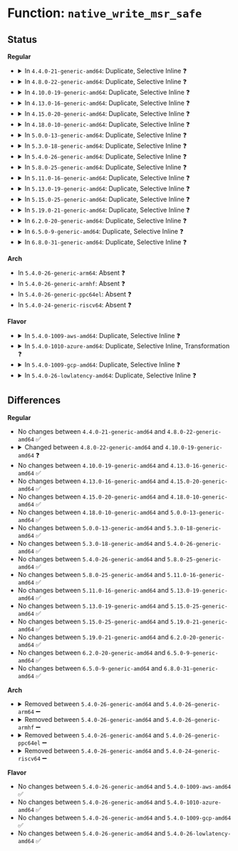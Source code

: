 # Function: <code>native_write_msr_safe</code>

## Status
<b>Regular</b>
<ul>
<li>
<details>
<summary>In <code>4.4.0-21-generic-amd64</code>: Duplicate, Selective Inline ❓</summary>

```c
int native_write_msr_safe(unsigned int msr, unsigned int low, unsigned int high)
```

```json
{
  "name": "native_write_msr_safe",
  "collision_type": "Static Duplication",
  "inline_type": "Selective",
  "funcs": [
    {
      "addr": 18446744071578958818,
      "name": "native_write_msr_safe",
      "external": false,
      "loc": "arch/x86/include/asm/msr.h:91",
      "file": "arch/x86/xen/enlighten.c",
      "inline": "declared, inlined",
      "caller_inline": [
        "arch/x86/xen/enlighten.c:xen_write_msr_safe"
      ],
      "caller_func": []
    },
    {
      "addr": 18446744071579001407,
      "name": "native_write_msr_safe",
      "external": false,
      "loc": "arch/x86/include/asm/msr.h:91",
      "file": "arch/x86/xen/pmu.c",
      "inline": "declared, inlined",
      "caller_inline": [
        "arch/x86/xen/pmu.c:pmu_msr_write"
      ],
      "caller_func": []
    },
    {
      "addr": 18446744071579255826,
      "name": "native_write_msr_safe",
      "external": false,
      "loc": "arch/x86/include/asm/msr.h:91",
      "file": "arch/x86/kernel/kvmclock.c",
      "inline": "declared, inlined",
      "caller_inline": [
        "arch/x86/kernel/kvmclock.c:kvm_register_clock"
      ],
      "caller_func": []
    },
    {
      "addr": 18446744071579255984,
      "name": "native_write_msr_safe",
      "external": false,
      "loc": "arch/x86/include/asm/msr.h:91",
      "file": "arch/x86/kernel/paravirt.c",
      "inline": "seen, unknown",
      "caller_inline": [],
      "caller_func": []
    }
  ],
  "symbols": [
    {
      "addr": 18446744071579255984,
      "name": "native_write_msr_safe",
      "section": ".text",
      "bind": "STB_LOCAL",
      "size": 14
    }
  ]
}
```
</details>
</li>
<li>
<details>
<summary>In <code>4.8.0-22-generic-amd64</code>: Duplicate, Selective Inline ❓</summary>

```c
int native_write_msr_safe(unsigned int msr, unsigned int low, unsigned int high)
```

```json
{
  "name": "native_write_msr_safe",
  "collision_type": "Static Duplication",
  "inline_type": "Selective",
  "funcs": [
    {
      "addr": 18446744071578955908,
      "name": "native_write_msr_safe",
      "external": false,
      "loc": "arch/x86/include/asm/msr.h:130",
      "file": "arch/x86/xen/enlighten.c",
      "inline": "declared, inlined",
      "caller_inline": [
        "arch/x86/xen/enlighten.c:xen_write_msr_safe"
      ],
      "caller_func": []
    },
    {
      "addr": 18446744071578998394,
      "name": "native_write_msr_safe",
      "external": false,
      "loc": "arch/x86/include/asm/msr.h:130",
      "file": "arch/x86/xen/pmu.c",
      "inline": "declared, inlined",
      "caller_inline": [
        "arch/x86/xen/pmu.c:pmu_msr_write",
        "arch/x86/xen/pmu.c:pmu_msr_write"
      ],
      "caller_func": []
    },
    {
      "addr": 18446744071579254932,
      "name": "native_write_msr_safe",
      "external": false,
      "loc": "arch/x86/include/asm/msr.h:130",
      "file": "arch/x86/kernel/kvmclock.c",
      "inline": "declared, inlined",
      "caller_inline": [
        "arch/x86/kernel/kvmclock.c:kvm_register_clock"
      ],
      "caller_func": []
    },
    {
      "addr": 18446744071579256528,
      "name": "native_write_msr_safe",
      "external": false,
      "loc": "arch/x86/include/asm/msr.h:130",
      "file": "arch/x86/kernel/paravirt.c",
      "inline": "seen, unknown",
      "caller_inline": [],
      "caller_func": []
    }
  ],
  "symbols": [
    {
      "addr": 18446744071579256528,
      "name": "native_write_msr_safe",
      "section": ".text",
      "bind": "STB_LOCAL",
      "size": 53
    }
  ]
}
```
</details>
</li>
<li>
<details>
<summary>In <code>4.10.0-19-generic-amd64</code>: Duplicate, Selective Inline ❓</summary>

```c
int native_write_msr_safe(unsigned int msr, u32 low, u32 high)
```

```json
{
  "name": "native_write_msr_safe",
  "collision_type": "Static Duplication",
  "inline_type": "Selective",
  "funcs": [
    {
      "addr": 18446744071578957748,
      "name": "native_write_msr_safe",
      "external": false,
      "loc": "arch/x86/include/asm/msr.h:144",
      "file": "arch/x86/xen/enlighten.c",
      "inline": "declared, inlined",
      "caller_inline": [
        "arch/x86/xen/enlighten.c:xen_write_msr_safe"
      ],
      "caller_func": []
    },
    {
      "addr": 18446744071579000218,
      "name": "native_write_msr_safe",
      "external": false,
      "loc": "arch/x86/include/asm/msr.h:144",
      "file": "arch/x86/xen/pmu.c",
      "inline": "declared, inlined",
      "caller_inline": [
        "arch/x86/xen/pmu.c:pmu_msr_write",
        "arch/x86/xen/pmu.c:pmu_msr_write"
      ],
      "caller_func": []
    },
    {
      "addr": 18446744071579268500,
      "name": "native_write_msr_safe",
      "external": false,
      "loc": "arch/x86/include/asm/msr.h:144",
      "file": "arch/x86/kernel/kvmclock.c",
      "inline": "declared, inlined",
      "caller_inline": [
        "arch/x86/kernel/kvmclock.c:kvm_register_clock"
      ],
      "caller_func": []
    },
    {
      "addr": 18446744071579270064,
      "name": "native_write_msr_safe",
      "external": false,
      "loc": "arch/x86/include/asm/msr.h:144",
      "file": "arch/x86/kernel/paravirt.c",
      "inline": "seen, unknown",
      "caller_inline": [],
      "caller_func": []
    }
  ],
  "symbols": [
    {
      "addr": 18446744071579270064,
      "name": "native_write_msr_safe",
      "section": ".text",
      "bind": "STB_LOCAL",
      "size": 53
    }
  ]
}
```
</details>
</li>
<li>
<details>
<summary>In <code>4.13.0-16-generic-amd64</code>: Duplicate, Selective Inline ❓</summary>

```c
int native_write_msr_safe(unsigned int msr, u32 low, u32 high)
```

```json
{
  "name": "native_write_msr_safe",
  "collision_type": "Static Duplication",
  "inline_type": "Selective",
  "funcs": [
    {
      "addr": 18446744071578961711,
      "name": "native_write_msr_safe",
      "external": false,
      "loc": "arch/x86/include/asm/msr.h:155",
      "file": "arch/x86/xen/pmu.c",
      "inline": "declared, inlined",
      "caller_inline": [
        "arch/x86/xen/pmu.c:pmu_msr_write"
      ],
      "caller_func": []
    },
    {
      "addr": 18446744071578970308,
      "name": "native_write_msr_safe",
      "external": false,
      "loc": "arch/x86/include/asm/msr.h:155",
      "file": "arch/x86/xen/enlighten_pv.c",
      "inline": "declared, inlined",
      "caller_inline": [
        "arch/x86/xen/enlighten_pv.c:xen_write_msr_safe"
      ],
      "caller_func": []
    },
    {
      "addr": 18446744071579265124,
      "name": "native_write_msr_safe",
      "external": false,
      "loc": "arch/x86/include/asm/msr.h:155",
      "file": "arch/x86/kernel/kvmclock.c",
      "inline": "declared, inlined",
      "caller_inline": [
        "arch/x86/kernel/kvmclock.c:kvm_register_clock"
      ],
      "caller_func": []
    },
    {
      "addr": 18446744071579266704,
      "name": "native_write_msr_safe",
      "external": false,
      "loc": "arch/x86/include/asm/msr.h:155",
      "file": "arch/x86/kernel/paravirt.c",
      "inline": "seen, unknown",
      "caller_inline": [],
      "caller_func": []
    }
  ],
  "symbols": [
    {
      "addr": 18446744071579266704,
      "name": "native_write_msr_safe",
      "section": ".text",
      "bind": "STB_LOCAL",
      "size": 53
    }
  ]
}
```
</details>
</li>
<li>
<details>
<summary>In <code>4.15.0-20-generic-amd64</code>: Duplicate, Selective Inline ❓</summary>

```c
int native_write_msr_safe(unsigned int msr, u32 low, u32 high)
```

```json
{
  "name": "native_write_msr_safe",
  "collision_type": "Static Duplication",
  "inline_type": "Selective",
  "funcs": [
    {
      "addr": 18446744071578964943,
      "name": "native_write_msr_safe",
      "external": false,
      "loc": "arch/x86/include/asm/msr.h:156",
      "file": "arch/x86/xen/pmu.c",
      "inline": "declared, inlined",
      "caller_inline": [
        "arch/x86/xen/pmu.c:pmu_msr_write"
      ],
      "caller_func": []
    },
    {
      "addr": 18446744071578973556,
      "name": "native_write_msr_safe",
      "external": false,
      "loc": "arch/x86/include/asm/msr.h:156",
      "file": "arch/x86/xen/enlighten_pv.c",
      "inline": "declared, inlined",
      "caller_inline": [
        "arch/x86/xen/enlighten_pv.c:xen_write_msr_safe"
      ],
      "caller_func": []
    },
    {
      "addr": 18446744071579281972,
      "name": "native_write_msr_safe",
      "external": false,
      "loc": "arch/x86/include/asm/msr.h:156",
      "file": "arch/x86/kernel/kvmclock.c",
      "inline": "declared, inlined",
      "caller_inline": [
        "arch/x86/kernel/kvmclock.c:kvm_register_clock"
      ],
      "caller_func": []
    },
    {
      "addr": 18446744071579283392,
      "name": "native_write_msr_safe",
      "external": false,
      "loc": "arch/x86/include/asm/msr.h:156",
      "file": "arch/x86/kernel/paravirt.c",
      "inline": "seen, unknown",
      "caller_inline": [],
      "caller_func": []
    }
  ],
  "symbols": [
    {
      "addr": 18446744071579283392,
      "name": "native_write_msr_safe",
      "section": ".text",
      "bind": "STB_LOCAL",
      "size": 54
    }
  ]
}
```
</details>
</li>
<li>
<details>
<summary>In <code>4.18.0-10-generic-amd64</code>: Duplicate, Selective Inline ❓</summary>

```c
int native_write_msr_safe(unsigned int msr, u32 low, u32 high)
```

```json
{
  "name": "native_write_msr_safe",
  "collision_type": "Static Duplication",
  "inline_type": "Selective",
  "funcs": [
    {
      "addr": 18446744071578967388,
      "name": "native_write_msr_safe",
      "external": false,
      "loc": "arch/x86/include/asm/msr.h:170",
      "file": "arch/x86/xen/pmu.c",
      "inline": "declared, inlined",
      "caller_inline": [
        "arch/x86/xen/pmu.c:pmu_msr_write"
      ],
      "caller_func": []
    },
    {
      "addr": 18446744071578976378,
      "name": "native_write_msr_safe",
      "external": false,
      "loc": "arch/x86/include/asm/msr.h:170",
      "file": "arch/x86/xen/enlighten_pv.c",
      "inline": "declared, inlined",
      "caller_inline": [
        "arch/x86/xen/enlighten_pv.c:xen_write_msr_safe"
      ],
      "caller_func": []
    },
    {
      "addr": 18446744071579293463,
      "name": "native_write_msr_safe",
      "external": false,
      "loc": "arch/x86/include/asm/msr.h:170",
      "file": "arch/x86/kernel/kvmclock.c",
      "inline": "declared, inlined",
      "caller_inline": [
        "arch/x86/kernel/kvmclock.c:kvm_register_clock"
      ],
      "caller_func": []
    },
    {
      "addr": 18446744071579294816,
      "name": "native_write_msr_safe",
      "external": false,
      "loc": "arch/x86/include/asm/msr.h:170",
      "file": "arch/x86/kernel/paravirt.c",
      "inline": "seen, unknown",
      "caller_inline": [],
      "caller_func": []
    }
  ],
  "symbols": [
    {
      "addr": 18446744071579294816,
      "name": "native_write_msr_safe",
      "section": ".text",
      "bind": "STB_LOCAL",
      "size": 47
    }
  ]
}
```
</details>
</li>
<li>
<details>
<summary>In <code>5.0.0-13-generic-amd64</code>: Duplicate, Selective Inline ❓</summary>

```c
int native_write_msr_safe(unsigned int msr, u32 low, u32 high)
```

```json
{
  "name": "native_write_msr_safe",
  "collision_type": "Static Duplication",
  "inline_type": "Selective",
  "funcs": [
    {
      "addr": 18446744071578965462,
      "name": "native_write_msr_safe",
      "external": false,
      "loc": "arch/x86/include/asm/msr.h:170",
      "file": "arch/x86/xen/pmu.c",
      "inline": "declared, inlined",
      "caller_inline": [
        "arch/x86/xen/pmu.c:pmu_msr_write"
      ],
      "caller_func": []
    },
    {
      "addr": 18446744071578974458,
      "name": "native_write_msr_safe",
      "external": false,
      "loc": "arch/x86/include/asm/msr.h:170",
      "file": "arch/x86/xen/enlighten_pv.c",
      "inline": "declared, inlined",
      "caller_inline": [
        "arch/x86/xen/enlighten_pv.c:xen_write_msr_safe"
      ],
      "caller_func": []
    },
    {
      "addr": 18446744071579319504,
      "name": "native_write_msr_safe",
      "external": false,
      "loc": "arch/x86/include/asm/msr.h:170",
      "file": "arch/x86/kernel/paravirt.c",
      "inline": "seen, unknown",
      "caller_inline": [],
      "caller_func": []
    }
  ],
  "symbols": [
    {
      "addr": 18446744071579319504,
      "name": "native_write_msr_safe",
      "section": ".text",
      "bind": "STB_LOCAL",
      "size": 47
    }
  ]
}
```
</details>
</li>
<li>
<details>
<summary>In <code>5.3.0-18-generic-amd64</code>: Duplicate, Selective Inline ❓</summary>

```c
int native_write_msr_safe(unsigned int msr, u32 low, u32 high)
```

```json
{
  "name": "native_write_msr_safe",
  "collision_type": "Static Duplication",
  "inline_type": "Selective",
  "funcs": [
    {
      "addr": 18446744071578972501,
      "name": "native_write_msr_safe",
      "external": false,
      "loc": "arch/x86/include/asm/msr.h:170",
      "file": "arch/x86/xen/pmu.c",
      "inline": "declared, inlined",
      "caller_inline": [
        "arch/x86/xen/pmu.c:pmu_msr_write"
      ],
      "caller_func": []
    },
    {
      "addr": 18446744071578981465,
      "name": "native_write_msr_safe",
      "external": false,
      "loc": "arch/x86/include/asm/msr.h:170",
      "file": "arch/x86/xen/enlighten_pv.c",
      "inline": "declared, inlined",
      "caller_inline": [
        "arch/x86/xen/enlighten_pv.c:xen_write_msr_safe"
      ],
      "caller_func": []
    },
    {
      "addr": 18446744071579334720,
      "name": "native_write_msr_safe",
      "external": false,
      "loc": "arch/x86/include/asm/msr.h:170",
      "file": "arch/x86/kernel/paravirt.c",
      "inline": "seen, unknown",
      "caller_inline": [],
      "caller_func": []
    }
  ],
  "symbols": [
    {
      "addr": 18446744071579334720,
      "name": "native_write_msr_safe",
      "section": ".text",
      "bind": "STB_LOCAL",
      "size": 46
    }
  ]
}
```
</details>
</li>
<li>
<details>
<summary>In <code>5.4.0-26-generic-amd64</code>: Duplicate, Selective Inline ❓</summary>

```c
int native_write_msr_safe(unsigned int msr, u32 low, u32 high)
```

```json
{
  "name": "native_write_msr_safe",
  "collision_type": "Static Duplication",
  "inline_type": "Selective",
  "funcs": [
    {
      "addr": 18446744071578974901,
      "name": "native_write_msr_safe",
      "external": false,
      "loc": "arch/x86/include/asm/msr.h:170",
      "file": "arch/x86/xen/pmu.c",
      "inline": "declared, inlined",
      "caller_inline": [
        "arch/x86/xen/pmu.c:pmu_msr_write"
      ],
      "caller_func": []
    },
    {
      "addr": 18446744071578983849,
      "name": "native_write_msr_safe",
      "external": false,
      "loc": "arch/x86/include/asm/msr.h:170",
      "file": "arch/x86/xen/enlighten_pv.c",
      "inline": "declared, inlined",
      "caller_inline": [
        "arch/x86/xen/enlighten_pv.c:xen_write_msr_safe"
      ],
      "caller_func": []
    },
    {
      "addr": 18446744071579338928,
      "name": "native_write_msr_safe",
      "external": false,
      "loc": "arch/x86/include/asm/msr.h:170",
      "file": "arch/x86/kernel/paravirt.c",
      "inline": "seen, unknown",
      "caller_inline": [],
      "caller_func": []
    }
  ],
  "symbols": [
    {
      "addr": 18446744071579338928,
      "name": "native_write_msr_safe",
      "section": ".text",
      "bind": "STB_LOCAL",
      "size": 46
    }
  ]
}
```
</details>
</li>
<li>
<details>
<summary>In <code>5.8.0-25-generic-amd64</code>: Duplicate, Selective Inline ❓</summary>

```c
int native_write_msr_safe(unsigned int msr, u32 low, u32 high)
```

```json
{
  "name": "native_write_msr_safe",
  "collision_type": "Static Duplication",
  "inline_type": "Selective",
  "funcs": [
    {
      "addr": 18446744071578984901,
      "name": "native_write_msr_safe",
      "external": false,
      "loc": "arch/x86/include/asm/msr.h:170",
      "file": "arch/x86/xen/pmu.c",
      "inline": "declared, inlined",
      "caller_inline": [
        "arch/x86/xen/pmu.c:pmu_msr_write"
      ],
      "caller_func": []
    },
    {
      "addr": 18446744071578994329,
      "name": "native_write_msr_safe",
      "external": false,
      "loc": "arch/x86/include/asm/msr.h:170",
      "file": "arch/x86/xen/enlighten_pv.c",
      "inline": "declared, inlined",
      "caller_inline": [
        "arch/x86/xen/enlighten_pv.c:xen_write_msr_safe"
      ],
      "caller_func": []
    },
    {
      "addr": 18446744071579368640,
      "name": "native_write_msr_safe",
      "external": false,
      "loc": "arch/x86/include/asm/msr.h:170",
      "file": "arch/x86/kernel/paravirt.c",
      "inline": "seen, unknown",
      "caller_inline": [],
      "caller_func": []
    }
  ],
  "symbols": [
    {
      "addr": 18446744071579368640,
      "name": "native_write_msr_safe",
      "section": ".text",
      "bind": "STB_LOCAL",
      "size": 46
    }
  ]
}
```
</details>
</li>
<li>
<details>
<summary>In <code>5.11.0-16-generic-amd64</code>: Duplicate, Selective Inline ❓</summary>

```c
int native_write_msr_safe(unsigned int msr, u32 low, u32 high)
```

```json
{
  "name": "native_write_msr_safe",
  "collision_type": "Static Duplication",
  "inline_type": "Selective",
  "funcs": [
    {
      "addr": 18446744071578986661,
      "name": "native_write_msr_safe",
      "external": false,
      "loc": "arch/x86/include/asm/msr.h:168",
      "file": "arch/x86/xen/pmu.c",
      "inline": "declared, inlined",
      "caller_inline": [
        "arch/x86/xen/pmu.c:pmu_msr_write"
      ],
      "caller_func": []
    },
    {
      "addr": 18446744071578996249,
      "name": "native_write_msr_safe",
      "external": false,
      "loc": "arch/x86/include/asm/msr.h:168",
      "file": "arch/x86/xen/enlighten_pv.c",
      "inline": "declared, inlined",
      "caller_inline": [
        "arch/x86/xen/enlighten_pv.c:xen_write_msr_safe"
      ],
      "caller_func": []
    },
    {
      "addr": 18446744071579367648,
      "name": "native_write_msr_safe",
      "external": false,
      "loc": "arch/x86/include/asm/msr.h:168",
      "file": "arch/x86/kernel/paravirt.c",
      "inline": "seen, unknown",
      "caller_inline": [],
      "caller_func": []
    }
  ],
  "symbols": [
    {
      "addr": 18446744071579367648,
      "name": "native_write_msr_safe",
      "section": ".text",
      "bind": "STB_LOCAL",
      "size": 46
    }
  ]
}
```
</details>
</li>
<li>
<details>
<summary>In <code>5.13.0-19-generic-amd64</code>: Duplicate, Selective Inline ❓</summary>

```c
int native_write_msr_safe(unsigned int msr, u32 low, u32 high)
```

```json
{
  "name": "native_write_msr_safe",
  "collision_type": "Static Duplication",
  "inline_type": "Selective",
  "funcs": [
    {
      "addr": 18446744071578995493,
      "name": "native_write_msr_safe",
      "external": false,
      "loc": "arch/x86/include/asm/msr.h:168",
      "file": "arch/x86/xen/pmu.c",
      "inline": "declared, inlined",
      "caller_inline": [
        "arch/x86/xen/pmu.c:pmu_msr_write"
      ],
      "caller_func": []
    },
    {
      "addr": 18446744071579004889,
      "name": "native_write_msr_safe",
      "external": false,
      "loc": "arch/x86/include/asm/msr.h:168",
      "file": "arch/x86/xen/enlighten_pv.c",
      "inline": "declared, inlined",
      "caller_inline": [
        "arch/x86/xen/enlighten_pv.c:xen_write_msr_safe"
      ],
      "caller_func": []
    },
    {
      "addr": 18446744071579371872,
      "name": "native_write_msr_safe",
      "external": false,
      "loc": "arch/x86/include/asm/msr.h:168",
      "file": "arch/x86/kernel/paravirt.c",
      "inline": "seen, unknown",
      "caller_inline": [],
      "caller_func": []
    }
  ],
  "symbols": [
    {
      "addr": 18446744071579371872,
      "name": "native_write_msr_safe",
      "section": ".text",
      "bind": "STB_LOCAL",
      "size": 46
    }
  ]
}
```
</details>
</li>
<li>
<details>
<summary>In <code>5.15.0-25-generic-amd64</code>: Duplicate, Selective Inline ❓</summary>

```c
int native_write_msr_safe(unsigned int msr, u32 low, u32 high)
```

```json
{
  "name": "native_write_msr_safe",
  "collision_type": "Static Duplication",
  "inline_type": "Selective",
  "funcs": [
    {
      "addr": 18446744071579012965,
      "name": "native_write_msr_safe",
      "external": false,
      "loc": "arch/x86/include/asm/msr.h:168",
      "file": "arch/x86/xen/pmu.c",
      "inline": "declared, inlined",
      "caller_inline": [
        "arch/x86/xen/pmu.c:pmu_msr_write"
      ],
      "caller_func": []
    },
    {
      "addr": 18446744071579022457,
      "name": "native_write_msr_safe",
      "external": false,
      "loc": "arch/x86/include/asm/msr.h:168",
      "file": "arch/x86/xen/enlighten_pv.c",
      "inline": "declared, inlined",
      "caller_inline": [
        "arch/x86/xen/enlighten_pv.c:xen_write_msr_safe"
      ],
      "caller_func": []
    },
    {
      "addr": 18446744071579433136,
      "name": "native_write_msr_safe",
      "external": false,
      "loc": "arch/x86/include/asm/msr.h:168",
      "file": "arch/x86/kernel/paravirt.c",
      "inline": "seen, unknown",
      "caller_inline": [],
      "caller_func": []
    }
  ],
  "symbols": [
    {
      "addr": 18446744071579433136,
      "name": "native_write_msr_safe",
      "section": ".text",
      "bind": "STB_LOCAL",
      "size": 43
    }
  ]
}
```
</details>
</li>
<li>
<details>
<summary>In <code>5.19.0-21-generic-amd64</code>: Duplicate, Selective Inline ❓</summary>

```c
int native_write_msr_safe(unsigned int msr, u32 low, u32 high)
```

```json
{
  "name": "native_write_msr_safe",
  "collision_type": "Static Duplication",
  "inline_type": "Selective",
  "funcs": [
    {
      "addr": 18446744071579031613,
      "name": "native_write_msr_safe",
      "external": false,
      "loc": "arch/x86/include/asm/msr.h:153",
      "file": "arch/x86/xen/pmu.c",
      "inline": "declared, inlined",
      "caller_inline": [
        "arch/x86/xen/pmu.c:pmu_msr_write"
      ],
      "caller_func": []
    },
    {
      "addr": 18446744071579040956,
      "name": "native_write_msr_safe",
      "external": false,
      "loc": "arch/x86/include/asm/msr.h:153",
      "file": "arch/x86/xen/enlighten_pv.c",
      "inline": "declared, inlined",
      "caller_inline": [
        "arch/x86/xen/enlighten_pv.c:xen_write_msr_safe"
      ],
      "caller_func": []
    },
    {
      "addr": 18446744071579502080,
      "name": "native_write_msr_safe",
      "external": false,
      "loc": "arch/x86/include/asm/msr.h:153",
      "file": "arch/x86/kernel/paravirt.c",
      "inline": "seen, unknown",
      "caller_inline": [],
      "caller_func": []
    }
  ],
  "symbols": [
    {
      "addr": 18446744071579502080,
      "name": "native_write_msr_safe",
      "section": ".text",
      "bind": "STB_LOCAL",
      "size": 67
    }
  ]
}
```
</details>
</li>
<li>
<details>
<summary>In <code>6.2.0-20-generic-amd64</code>: Duplicate, Selective Inline ❓</summary>

```c
int native_write_msr_safe(unsigned int msr, u32 low, u32 high)
```

```json
{
  "name": "native_write_msr_safe",
  "collision_type": "Static Duplication",
  "inline_type": "Selective",
  "funcs": [
    {
      "addr": 18446744071579061074,
      "name": "native_write_msr_safe",
      "external": false,
      "loc": "arch/x86/include/asm/msr.h:153",
      "file": "arch/x86/xen/pmu.c",
      "inline": "declared, inlined",
      "caller_inline": [
        "arch/x86/xen/pmu.c:pmu_msr_write"
      ],
      "caller_func": []
    },
    {
      "addr": 18446744071579075882,
      "name": "native_write_msr_safe",
      "external": false,
      "loc": "arch/x86/include/asm/msr.h:153",
      "file": "arch/x86/xen/enlighten_pv.c",
      "inline": "declared, inlined",
      "caller_inline": [
        "arch/x86/xen/enlighten_pv.c:xen_do_write_msr"
      ],
      "caller_func": []
    },
    {
      "addr": 18446744071579599424,
      "name": "native_write_msr_safe",
      "external": false,
      "loc": "arch/x86/include/asm/msr.h:153",
      "file": "arch/x86/kernel/paravirt.c",
      "inline": "seen, unknown",
      "caller_inline": [],
      "caller_func": []
    }
  ],
  "symbols": [
    {
      "addr": 18446744071579599424,
      "name": "native_write_msr_safe",
      "section": ".text",
      "bind": "STB_LOCAL",
      "size": 67
    }
  ]
}
```
</details>
</li>
<li>
<details>
<summary>In <code>6.5.0-9-generic-amd64</code>: Duplicate, Selective Inline ❓</summary>

```c
int native_write_msr_safe(unsigned int msr, u32 low, u32 high)
```

```json
{
  "name": "native_write_msr_safe",
  "collision_type": "Static Duplication",
  "inline_type": "Selective",
  "funcs": [
    {
      "addr": 18446744071579060946,
      "name": "native_write_msr_safe",
      "external": false,
      "loc": "arch/x86/include/asm/msr.h:153",
      "file": "arch/x86/xen/pmu.c",
      "inline": "declared, inlined",
      "caller_inline": [
        "arch/x86/xen/pmu.c:pmu_msr_write"
      ],
      "caller_func": []
    },
    {
      "addr": 18446744071579075525,
      "name": "native_write_msr_safe",
      "external": false,
      "loc": "arch/x86/include/asm/msr.h:153",
      "file": "arch/x86/xen/enlighten_pv.c",
      "inline": "declared, inlined",
      "caller_inline": [
        "arch/x86/xen/enlighten_pv.c:xen_do_write_msr"
      ],
      "caller_func": []
    },
    {
      "addr": 18446744071579612112,
      "name": "native_write_msr_safe",
      "external": false,
      "loc": "arch/x86/include/asm/msr.h:153",
      "file": "arch/x86/kernel/paravirt.c",
      "inline": "seen, unknown",
      "caller_inline": [],
      "caller_func": []
    }
  ],
  "symbols": [
    {
      "addr": 18446744071579612112,
      "name": "native_write_msr_safe",
      "section": ".text",
      "bind": "STB_LOCAL",
      "size": 67
    }
  ]
}
```
</details>
</li>
<li>
<details>
<summary>In <code>6.8.0-31-generic-amd64</code>: Duplicate, Selective Inline ❓</summary>

```c
int native_write_msr_safe(unsigned int msr, u32 low, u32 high)
```

```json
{
  "name": "native_write_msr_safe",
  "collision_type": "Static Duplication",
  "inline_type": "Selective",
  "funcs": [
    {
      "addr": 18446744071579086034,
      "name": "native_write_msr_safe",
      "external": false,
      "loc": "arch/x86/include/asm/msr.h:153",
      "file": "arch/x86/xen/pmu.c",
      "inline": "declared, inlined",
      "caller_inline": [
        "arch/x86/xen/pmu.c:pmu_msr_write"
      ],
      "caller_func": []
    },
    {
      "addr": 18446744071579100981,
      "name": "native_write_msr_safe",
      "external": false,
      "loc": "arch/x86/include/asm/msr.h:153",
      "file": "arch/x86/xen/enlighten_pv.c",
      "inline": "declared, inlined",
      "caller_inline": [
        "arch/x86/xen/enlighten_pv.c:xen_do_write_msr"
      ],
      "caller_func": []
    },
    {
      "addr": 18446744071579641824,
      "name": "native_write_msr_safe",
      "external": false,
      "loc": "arch/x86/include/asm/msr.h:153",
      "file": "arch/x86/kernel/paravirt.c",
      "inline": "seen, unknown",
      "caller_inline": [],
      "caller_func": []
    }
  ],
  "symbols": [
    {
      "addr": 18446744071579641824,
      "name": "native_write_msr_safe",
      "section": ".text",
      "bind": "STB_LOCAL",
      "size": 67
    }
  ]
}
```
</details>
</li>
</ul>
<b>Arch</b>
<ul>
<li>
In <code>5.4.0-26-generic-arm64</code>: Absent ❓
</li>
<li>
In <code>5.4.0-26-generic-armhf</code>: Absent ❓
</li>
<li>
In <code>5.4.0-26-generic-ppc64el</code>: Absent ❓
</li>
<li>
In <code>5.4.0-24-generic-riscv64</code>: Absent ❓
</li>
</ul>
<b>Flavor</b>
<ul>
<li>
<details>
<summary>In <code>5.4.0-1009-aws-amd64</code>: Duplicate, Selective Inline ❓</summary>

```c
int native_write_msr_safe(unsigned int msr, u32 low, u32 high)
```

```json
{
  "name": "native_write_msr_safe",
  "collision_type": "Static Duplication",
  "inline_type": "Selective",
  "funcs": [
    {
      "addr": 18446744071578975253,
      "name": "native_write_msr_safe",
      "external": false,
      "loc": "arch/x86/include/asm/msr.h:170",
      "file": "arch/x86/xen/pmu.c",
      "inline": "declared, inlined",
      "caller_inline": [
        "arch/x86/xen/pmu.c:pmu_msr_write"
      ],
      "caller_func": []
    },
    {
      "addr": 18446744071578984201,
      "name": "native_write_msr_safe",
      "external": false,
      "loc": "arch/x86/include/asm/msr.h:170",
      "file": "arch/x86/xen/enlighten_pv.c",
      "inline": "declared, inlined",
      "caller_inline": [
        "arch/x86/xen/enlighten_pv.c:xen_write_msr_safe"
      ],
      "caller_func": []
    },
    {
      "addr": 18446744071579334832,
      "name": "native_write_msr_safe",
      "external": false,
      "loc": "arch/x86/include/asm/msr.h:170",
      "file": "arch/x86/kernel/paravirt.c",
      "inline": "seen, unknown",
      "caller_inline": [],
      "caller_func": []
    }
  ],
  "symbols": [
    {
      "addr": 18446744071579334832,
      "name": "native_write_msr_safe",
      "section": ".text",
      "bind": "STB_LOCAL",
      "size": 46
    }
  ]
}
```
</details>
</li>
<li>
<details>
<summary>In <code>5.4.0-1010-azure-amd64</code>: Duplicate, Selective Inline, Transformation ❓</summary>

```c
int native_write_msr_safe(unsigned int msr, u32 low, u32 high)
```

```json
{
  "name": "native_write_msr_safe",
  "collision_type": "Static Duplication",
  "inline_type": "Selective",
  "funcs": [
    {
      "addr": 18446744071604582548,
      "name": "native_write_msr_safe",
      "external": false,
      "loc": "arch/x86/include/asm/msr.h:170",
      "file": "arch/x86/events/core.c",
      "inline": "declared, inlined",
      "caller_inline": [
        "arch/x86/events/core.c:init_hw_perf_events"
      ],
      "caller_func": []
    },
    {
      "addr": 18446744071578897789,
      "name": "native_write_msr_safe",
      "external": false,
      "loc": "arch/x86/include/asm/msr.h:170",
      "file": "arch/x86/events/intel/core.c",
      "inline": "declared, inlined",
      "caller_inline": [
        "arch/x86/events/intel/core.c:intel_pmu_reset",
        "arch/x86/events/intel/core.c:intel_pmu_reset",
        "arch/x86/events/intel/core.c:intel_pmu_reset"
      ],
      "caller_func": []
    },
    {
      "addr": 18446744071578914790,
      "name": "native_write_msr_safe",
      "external": false,
      "loc": "arch/x86/include/asm/msr.h:170",
      "file": "arch/x86/events/intel/knc.c",
      "inline": "declared, inlined",
      "caller_inline": [
        "arch/x86/events/intel/knc.c:knc_pmu_enable_event",
        "arch/x86/events/intel/knc.c:knc_pmu_disable_event"
      ],
      "caller_func": []
    },
    {
      "addr": 18446744071578923456,
      "name": "native_write_msr_safe",
      "external": false,
      "loc": "arch/x86/include/asm/msr.h:170",
      "file": "arch/x86/events/intel/p4.c",
      "inline": "declared, inlined",
      "caller_inline": [
        "arch/x86/events/intel/p4.c:p4_pmu_enable_event",
        "arch/x86/events/intel/p4.c:p4_pmu_enable_event",
        "arch/x86/events/intel/p4.c:p4_pmu_enable_event",
        "arch/x86/events/intel/p4.c:p4_pmu_enable_event",
        "arch/x86/events/intel/p4.c:p4_pmu_disable_all"
      ],
      "caller_func": [
        "arch/x86/events/intel/p4.c:p4_pmu_init"
      ]
    },
    {
      "addr": 18446744071578925139,
      "name": "native_write_msr_safe",
      "external": false,
      "loc": "arch/x86/include/asm/msr.h:170",
      "file": "arch/x86/events/intel/p6.c",
      "inline": "declared, inlined",
      "caller_inline": [
        "arch/x86/events/intel/p6.c:p6_pmu_enable_event",
        "arch/x86/events/intel/p6.c:p6_pmu_disable_event"
      ],
      "caller_func": []
    },
    {
      "addr": 18446744071579067419,
      "name": "native_write_msr_safe",
      "external": false,
      "loc": "arch/x86/include/asm/msr.h:170",
      "file": "arch/x86/kernel/cpu/common.c",
      "inline": "declared, inlined",
      "caller_inline": [
        "arch/x86/kernel/cpu/common.c:syscall_init",
        "arch/x86/kernel/cpu/common.c:syscall_init",
        "arch/x86/kernel/cpu/common.c:syscall_init"
      ],
      "caller_func": []
    },
    {
      "addr": 18446744071579085183,
      "name": "native_write_msr_safe",
      "external": false,
      "loc": "arch/x86/include/asm/msr.h:170",
      "file": "arch/x86/kernel/cpu/amd.c",
      "inline": "declared, inlined",
      "caller_inline": [
        "arch/x86/kernel/cpu/amd.c:init_amd"
      ],
      "caller_func": []
    },
    {
      "addr": 18446744071579107074,
      "name": "native_write_msr_safe",
      "external": false,
      "loc": "arch/x86/include/asm/msr.h:170",
      "file": "arch/x86/kernel/cpu/mce/intel.c",
      "inline": "declared, inlined",
      "caller_inline": [
        "arch/x86/kernel/cpu/mce/intel.c:mce_intel_feature_init"
      ],
      "caller_func": []
    },
    {
      "addr": 18446744071579116819,
      "name": "native_write_msr_safe",
      "external": false,
      "loc": "arch/x86/include/asm/msr.h:170",
      "file": "arch/x86/kernel/cpu/mce/therm_throt.c",
      "inline": "declared, inlined",
      "caller_inline": [
        "arch/x86/kernel/cpu/mce/therm_throt.c:intel_thermal_interrupt"
      ],
      "caller_func": []
    },
    {
      "addr": 18446744071579129845,
      "name": "native_write_msr_safe",
      "external": false,
      "loc": "arch/x86/include/asm/msr.h:170",
      "file": "arch/x86/kernel/cpu/mtrr/generic.c",
      "inline": "declared, inlined",
      "caller_inline": [],
      "caller_func": []
    },
    {
      "addr": 18446744071604638471,
      "name": "native_write_msr_safe",
      "external": false,
      "loc": "arch/x86/include/asm/msr.h:170",
      "file": "arch/x86/kernel/cpu/resctrl/core.c",
      "inline": "declared, inlined",
      "caller_inline": [
        "arch/x86/kernel/cpu/resctrl/core.c:resctrl_late_init"
      ],
      "caller_func": []
    },
    {
      "addr": 18446744071579182103,
      "name": "native_write_msr_safe",
      "external": false,
      "loc": "arch/x86/include/asm/msr.h:170",
      "file": "arch/x86/kernel/acpi/sleep.c",
      "inline": "declared, inlined",
      "caller_inline": [
        "arch/x86/kernel/acpi/sleep.c:x86_acpi_suspend_lowlevel"
      ],
      "caller_func": []
    },
    {
      "addr": 18446744071584372985,
      "name": "native_write_msr_safe",
      "external": false,
      "loc": "arch/x86/include/asm/msr.h:170",
      "file": "arch/x86/lib/msr-smp.c",
      "inline": "declared, inlined",
      "caller_inline": [
        "arch/x86/lib/msr-smp.c:__wrmsr_safe_on_cpu"
      ],
      "caller_func": []
    },
    {
      "addr": 18446744071584375437,
      "name": "native_write_msr_safe",
      "external": false,
      "loc": "arch/x86/include/asm/msr.h:170",
      "file": "arch/x86/lib/msr.c",
      "inline": "declared, inlined",
      "caller_inline": [
        "arch/x86/lib/msr.c:msr_clear_bit",
        "arch/x86/lib/msr.c:msr_set_bit"
      ],
      "caller_func": []
    },
    {
      "addr": 18446744071585073444,
      "name": "native_write_msr_safe",
      "external": false,
      "loc": "arch/x86/include/asm/msr.h:170",
      "file": "drivers/acpi/processor_throttling.c",
      "inline": "declared, inlined",
      "caller_inline": [
        "drivers/acpi/processor_throttling.c:acpi_processor_set_throttling_ptc"
      ],
      "caller_func": []
    },
    {
      "addr": 18446744071587541221,
      "name": "native_write_msr_safe",
      "external": false,
      "loc": "arch/x86/include/asm/msr.h:170",
      "file": "drivers/platform/x86/intel_turbo_max_3.c",
      "inline": "declared, inlined",
      "caller_inline": [],
      "caller_func": []
    }
  ],
  "symbols": [
    {
      "addr": 18446744071578900338,
      "name": "native_write_msr_safe",
      "section": ".text",
      "bind": "STB_LOCAL",
      "size": 47
    },
    {
      "addr": 18446744071578921664,
      "name": "native_write_msr_safe.constprop.0",
      "section": ".text",
      "bind": "STB_LOCAL",
      "size": 41
    }
  ]
}
```
</details>
</li>
<li>
<details>
<summary>In <code>5.4.0-1009-gcp-amd64</code>: Duplicate, Selective Inline ❓</summary>

```c
int native_write_msr_safe(unsigned int msr, u32 low, u32 high)
```

```json
{
  "name": "native_write_msr_safe",
  "collision_type": "Static Duplication",
  "inline_type": "Selective",
  "funcs": [
    {
      "addr": 18446744071578974837,
      "name": "native_write_msr_safe",
      "external": false,
      "loc": "arch/x86/include/asm/msr.h:170",
      "file": "arch/x86/xen/pmu.c",
      "inline": "declared, inlined",
      "caller_inline": [
        "arch/x86/xen/pmu.c:pmu_msr_write"
      ],
      "caller_func": []
    },
    {
      "addr": 18446744071578983785,
      "name": "native_write_msr_safe",
      "external": false,
      "loc": "arch/x86/include/asm/msr.h:170",
      "file": "arch/x86/xen/enlighten_pv.c",
      "inline": "declared, inlined",
      "caller_inline": [
        "arch/x86/xen/enlighten_pv.c:xen_write_msr_safe"
      ],
      "caller_func": []
    },
    {
      "addr": 18446744071579334752,
      "name": "native_write_msr_safe",
      "external": false,
      "loc": "arch/x86/include/asm/msr.h:170",
      "file": "arch/x86/kernel/paravirt.c",
      "inline": "seen, unknown",
      "caller_inline": [],
      "caller_func": []
    }
  ],
  "symbols": [
    {
      "addr": 18446744071579334752,
      "name": "native_write_msr_safe",
      "section": ".text",
      "bind": "STB_LOCAL",
      "size": 46
    }
  ]
}
```
</details>
</li>
<li>
<details>
<summary>In <code>5.4.0-26-lowlatency-amd64</code>: Duplicate, Selective Inline ❓</summary>

```c
int native_write_msr_safe(unsigned int msr, u32 low, u32 high)
```

```json
{
  "name": "native_write_msr_safe",
  "collision_type": "Static Duplication",
  "inline_type": "Selective",
  "funcs": [
    {
      "addr": 18446744071578975429,
      "name": "native_write_msr_safe",
      "external": false,
      "loc": "arch/x86/include/asm/msr.h:170",
      "file": "arch/x86/xen/pmu.c",
      "inline": "declared, inlined",
      "caller_inline": [
        "arch/x86/xen/pmu.c:pmu_msr_write"
      ],
      "caller_func": []
    },
    {
      "addr": 18446744071578984377,
      "name": "native_write_msr_safe",
      "external": false,
      "loc": "arch/x86/include/asm/msr.h:170",
      "file": "arch/x86/xen/enlighten_pv.c",
      "inline": "declared, inlined",
      "caller_inline": [
        "arch/x86/xen/enlighten_pv.c:xen_write_msr_safe"
      ],
      "caller_func": []
    },
    {
      "addr": 18446744071579343104,
      "name": "native_write_msr_safe",
      "external": false,
      "loc": "arch/x86/include/asm/msr.h:170",
      "file": "arch/x86/kernel/paravirt.c",
      "inline": "seen, unknown",
      "caller_inline": [],
      "caller_func": []
    }
  ],
  "symbols": [
    {
      "addr": 18446744071579343104,
      "name": "native_write_msr_safe",
      "section": ".text",
      "bind": "STB_LOCAL",
      "size": 46
    }
  ]
}
```
</details>
</li>
</ul>

## Differences
<b>Regular</b>
<ul>
<li>
No changes between <code>4.4.0-21-generic-amd64</code> and <code>4.8.0-22-generic-amd64</code> ✅
</li>
<li>
<details>
<summary>Changed between <code>4.8.0-22-generic-amd64</code> and <code>4.10.0-19-generic-amd64</code> ❓</summary>
<ul>
<li>
<b>Param type changed. </b>
<code>unsigned int low</code> ➡️ <code>u32 low</code>
</li>
<li>
<b>Param type changed. </b>
<code>unsigned int high</code> ➡️ <code>u32 high</code>
</li>
</ul>
</details>
</li>
<li>
No changes between <code>4.10.0-19-generic-amd64</code> and <code>4.13.0-16-generic-amd64</code> ✅
</li>
<li>
No changes between <code>4.13.0-16-generic-amd64</code> and <code>4.15.0-20-generic-amd64</code> ✅
</li>
<li>
No changes between <code>4.15.0-20-generic-amd64</code> and <code>4.18.0-10-generic-amd64</code> ✅
</li>
<li>
No changes between <code>4.18.0-10-generic-amd64</code> and <code>5.0.0-13-generic-amd64</code> ✅
</li>
<li>
No changes between <code>5.0.0-13-generic-amd64</code> and <code>5.3.0-18-generic-amd64</code> ✅
</li>
<li>
No changes between <code>5.3.0-18-generic-amd64</code> and <code>5.4.0-26-generic-amd64</code> ✅
</li>
<li>
No changes between <code>5.4.0-26-generic-amd64</code> and <code>5.8.0-25-generic-amd64</code> ✅
</li>
<li>
No changes between <code>5.8.0-25-generic-amd64</code> and <code>5.11.0-16-generic-amd64</code> ✅
</li>
<li>
No changes between <code>5.11.0-16-generic-amd64</code> and <code>5.13.0-19-generic-amd64</code> ✅
</li>
<li>
No changes between <code>5.13.0-19-generic-amd64</code> and <code>5.15.0-25-generic-amd64</code> ✅
</li>
<li>
No changes between <code>5.15.0-25-generic-amd64</code> and <code>5.19.0-21-generic-amd64</code> ✅
</li>
<li>
No changes between <code>5.19.0-21-generic-amd64</code> and <code>6.2.0-20-generic-amd64</code> ✅
</li>
<li>
No changes between <code>6.2.0-20-generic-amd64</code> and <code>6.5.0-9-generic-amd64</code> ✅
</li>
<li>
No changes between <code>6.5.0-9-generic-amd64</code> and <code>6.8.0-31-generic-amd64</code> ✅
</li>
</ul>
<b>Arch</b>
<ul>
<li>
<details>
<summary>Removed between <code>5.4.0-26-generic-amd64</code> and <code>5.4.0-26-generic-arm64</code> ➖</summary>

```c
int native_write_msr_safe(unsigned int msr, u32 low, u32 high)
```
</details>
</li>
<li>
<details>
<summary>Removed between <code>5.4.0-26-generic-amd64</code> and <code>5.4.0-26-generic-armhf</code> ➖</summary>

```c
int native_write_msr_safe(unsigned int msr, u32 low, u32 high)
```
</details>
</li>
<li>
<details>
<summary>Removed between <code>5.4.0-26-generic-amd64</code> and <code>5.4.0-26-generic-ppc64el</code> ➖</summary>

```c
int native_write_msr_safe(unsigned int msr, u32 low, u32 high)
```
</details>
</li>
<li>
<details>
<summary>Removed between <code>5.4.0-26-generic-amd64</code> and <code>5.4.0-24-generic-riscv64</code> ➖</summary>

```c
int native_write_msr_safe(unsigned int msr, u32 low, u32 high)
```
</details>
</li>
</ul>
<b>Flavor</b>
<ul>
<li>
No changes between <code>5.4.0-26-generic-amd64</code> and <code>5.4.0-1009-aws-amd64</code> ✅
</li>
<li>
No changes between <code>5.4.0-26-generic-amd64</code> and <code>5.4.0-1010-azure-amd64</code> ✅
</li>
<li>
No changes between <code>5.4.0-26-generic-amd64</code> and <code>5.4.0-1009-gcp-amd64</code> ✅
</li>
<li>
No changes between <code>5.4.0-26-generic-amd64</code> and <code>5.4.0-26-lowlatency-amd64</code> ✅
</li>
</ul>

